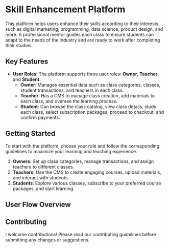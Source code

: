 # Skill Enhancement Platform

This platform helps users enhance their skills according to their interests, such as digital marketing, programming, data science, product design, and more. A professional mentor guides each class to ensure students can adapt to the needs of the industry and are ready to work after completing their studies.

## Key Features

- **User Roles**: The platform supports three user roles: **Owner**, **Teacher**, and **Student**.
  - **Owner**: Manages essential data such as class categories, classes, student transactions, and teachers in each class.
  - **Teacher**: Has a CMS to manage class creation, add materials to each class, and oversee the learning process.
  - **Student**: Can browse the class catalog, view class details, study each class, select subscription packages, proceed to checkout, and confirm payments.

## Getting Started

To start with the platform, choose your role and follow the corresponding guidelines to maximize your learning and teaching experience.

1. **Owners**: Set up class categories, manage transactions, and assign teachers to different classes.
2. **Teachers**: Use the CMS to create engaging courses, upload materials, and interact with students.
3. **Students**: Explore various classes, subscribe to your preferred course packages, and start learning.

## User Flow Overview


## Contributing

I welcome contributions! Please read our contributing guidelines before submitting any changes or suggestions.



